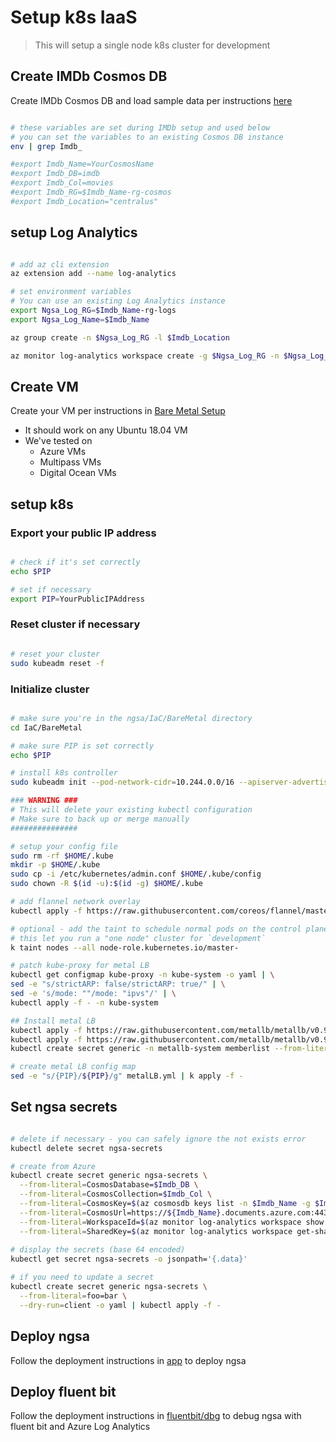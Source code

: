 # Setup k8s IaaS

> This will setup a single node k8s cluster for development

## Create IMDb Cosmos DB

Create IMDb Cosmos DB and load sample data per instructions [here](https://github.com/retaildevcrews/imdb)

```bash

# these variables are set during IMDb setup and used below
# you can set the variables to an existing Cosmos DB instance
env | grep Imdb_

#export Imdb_Name=YourCosmosName
#export Imdb_DB=imdb
#export Imdb_Col=movies
#export Imdb_RG=$Imdb_Name-rg-cosmos
#export Imdb_Location="centralus"

```

## setup Log Analytics

```bash

# add az cli extension
az extension add --name log-analytics

# set environment variables
# You can use an existing Log Analytics instance
export Ngsa_Log_RG=$Imdb_Name-rg-logs
export Ngsa_Log_Name=$Imdb_Name

az group create -n $Ngsa_Log_RG -l $Imdb_Location

az monitor log-analytics workspace create -g $Ngsa_Log_RG -n $Ngsa_Log_Name -l $Imdb_Location

```

## Create VM

Create your VM per instructions in [Bare Metal Setup](setup-bare-metal-vm.md)

- It should work on any Ubuntu 18.04 VM
- We've tested on
  - Azure VMs
  - Multipass VMs
  - Digital Ocean VMs

## setup k8s

### Export your public IP address

```bash

# check if it's set correctly
echo $PIP

# set if necessary
export PIP=YourPublicIPAddress

```

### Reset cluster if necessary

```bash

# reset your cluster
sudo kubeadm reset -f

```

### Initialize cluster

```bash

# make sure you're in the ngsa/IaC/BareMetal directory
cd IaC/BareMetal

# make sure PIP is set correctly
echo $PIP

# install k8s controller
sudo kubeadm init --pod-network-cidr=10.244.0.0/16 --apiserver-advertise-address $PIP

### WARNING ###
# This will delete your existing kubectl configuration
# Make sure to back up or merge manually
###############

# setup your config file
sudo rm -rf $HOME/.kube
mkdir -p $HOME/.kube
sudo cp -i /etc/kubernetes/admin.conf $HOME/.kube/config
sudo chown -R $(id -u):$(id -g) $HOME/.kube

# add flannel network overlay
kubectl apply -f https://raw.githubusercontent.com/coreos/flannel/master/Documentation/kube-flannel.yml --namespace=kube-system

# optional - add the taint to schedule normal pods on the control plane
# this let you run a "one node" cluster for `development`
k taint nodes --all node-role.kubernetes.io/master-

# patch kube-proxy for metal LB
kubectl get configmap kube-proxy -n kube-system -o yaml | \
sed -e "s/strictARP: false/strictARP: true/" | \
sed -e 's/mode: ""/mode: "ipvs"/' | \
kubectl apply -f - -n kube-system

## Install metal LB
kubectl apply -f https://raw.githubusercontent.com/metallb/metallb/v0.9.4/manifests/namespace.yaml
kubectl apply -f https://raw.githubusercontent.com/metallb/metallb/v0.9.4/manifests/metallb.yaml
kubectl create secret generic -n metallb-system memberlist --from-literal=secretkey="$(openssl rand -base64 128)"

# create metal LB config map
sed -e "s/{PIP}/${PIP}/g" metalLB.yml | k apply -f -

```

## Set ngsa secrets

```bash

# delete if necessary - you can safely ignore the not exists error
kubectl delete secret ngsa-secrets

# create from Azure
kubectl create secret generic ngsa-secrets \
  --from-literal=CosmosDatabase=$Imdb_DB \
  --from-literal=CosmosCollection=$Imdb_Col \
  --from-literal=CosmosKey=$(az cosmosdb keys list -n $Imdb_Name -g $Imdb_RG --query primaryReadonlyMasterKey -o tsv) \
  --from-literal=CosmosUrl=https://${Imdb_Name}.documents.azure.com:443/ \
  --from-literal=WorkspaceId=$(az monitor log-analytics workspace show -g $Ngsa_Log_RG -n $Ngsa_Log_Name --query customerId -o tsv) \
  --from-literal=SharedKey=$(az monitor log-analytics workspace get-shared-keys -g $Ngsa_Log_RG -n $Ngsa_Log_Name --query primarySharedKey -o tsv)
  
# display the secrets (base 64 encoded)
kubectl get secret ngsa-secrets -o jsonpath='{.data}'

# if you need to update a secret
kubectl create secret generic ngsa-secrets \
  --from-literal=foo=bar \
  --dry-run=client -o yaml | kubectl apply -f -

```

## Deploy ngsa

Follow the deployment instructions in [app](app/README.md) to deploy ngsa

## Deploy fluent bit

Follow the deployment instructions in [fluentbit/dbg](fluentbit/dbg/README.md) to debug ngsa with fluent bit and Azure Log Analytics
